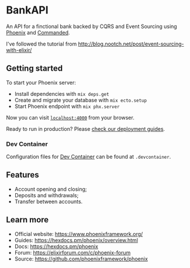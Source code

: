 # BankAPI

An API for a finctional bank backed by CQRS and Event Sourcing using [Phoenix](https://www.phoenixframework.org/) and [Commanded](https://github.com/commanded/commanded).

I've followed the tutorial from http://blog.nootch.net/post/event-sourcing-with-elixir/

## Getting started

To start your Phoenix server:

  * Install dependencies with `mix deps.get`
  * Create and migrate your database with `mix ecto.setup`
  * Start Phoenix endpoint with `mix phx.server`

Now you can visit [`localhost:4000`](http://localhost:4000) from your browser.

Ready to run in production? Please [check our deployment guides](https://hexdocs.pm/phoenix/deployment.html).

### Dev Container

Configuration files for [Dev Container](https://code.visualstudio.com/remote/advancedcontainers/overview) can be found at `.devcontainer`. 

## Features

- Account opening and closing;
- Deposits and withdrawals;
- Transfer between accounts.

## Learn more

  * Official website: https://www.phoenixframework.org/
  * Guides: https://hexdocs.pm/phoenix/overview.html
  * Docs: https://hexdocs.pm/phoenix
  * Forum: https://elixirforum.com/c/phoenix-forum
  * Source: https://github.com/phoenixframework/phoenix
